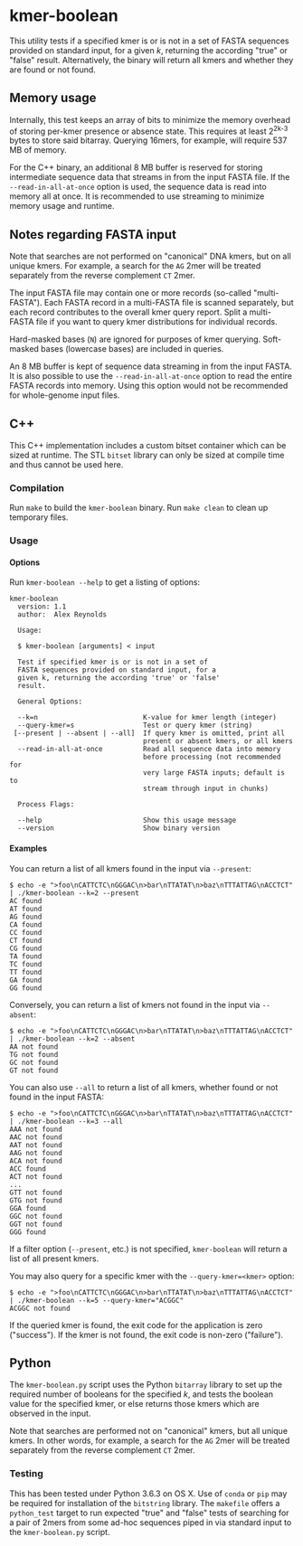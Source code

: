 # kmer-boolean

This utility tests if a specified kmer is or is not in a set of FASTA sequences provided on standard input, for a given *k*, returning the according "true" or "false" result. Alternatively, the binary will return all kmers and whether they are found or not found. 

## Memory usage

Internally, this test keeps an array of bits to minimize the memory overhead of storing per-kmer presence or absence state. This requires at least 2<sup>2k-3</sup> bytes to store said bitarray. Querying 16mers, for example, will require 537 MB of memory.

For the C++ binary, an additional 8 MB buffer is reserved for storing intermediate sequence data that streams in from the input FASTA file. If the `--read-in-all-at-once` option is used, the sequence data is read into memory all at once. It is recommended to use streaming to minimize memory usage and runtime.

## Notes regarding FASTA input

Note that searches are not performed on "canonical" DNA kmers, but on all unique kmers. For example, a search for the `AG` 2mer will be treated separately from the reverse complement `CT` 2mer.

The input FASTA file may contain one or more records (so-called "multi-FASTA"). Each FASTA record in a multi-FASTA file is scanned separately, but each record contributes to the overall kmer query report. Split a multi-FASTA file if you want to query kmer distributions for individual records.

Hard-masked bases (`N`) are ignored for purposes of kmer querying. Soft-masked bases (lowercase bases) are included in queries.

An 8 MB buffer is kept of sequence data streaming in from the input FASTA. It is also possible to use the `--read-in-all-at-once` option to read the entire FASTA records into memory. Using this option would not be recommended for whole-genome input files.

## C++

This C++ implementation includes a custom bitset container which can be sized at runtime. The STL `bitset` library can only be sized at compile time and thus cannot be used here.

### Compilation

Run `make` to build the `kmer-boolean` binary. Run `make clean` to clean up temporary files.

### Usage

#### Options

Run `kmer-boolean --help` to get a listing of options:

```
kmer-boolean
  version: 1.1
  author:  Alex Reynolds

  Usage:

  $ kmer-boolean [arguments] < input

  Test if specified kmer is or is not in a set of
  FASTA sequences provided on standard input, for a
  given k, returning the according 'true' or 'false'
  result.

  General Options:

  --k=n                          K-value for kmer length (integer)
  --query-kmer=s                 Test or query kmer (string)
 [--present | --absent | --all]  If query kmer is omitted, print all
                                 present or absent kmers, or all kmers
  --read-in-all-at-once          Read all sequence data into memory
                                 before processing (not recommended for
                                 very large FASTA inputs; default is to
                                 stream through input in chunks)
                                 
  Process Flags:

  --help                         Show this usage message
  --version                      Show binary version

```

#### Examples

You can return a list of all kmers found in the input via `--present`:

```
$ echo -e ">foo\nCATTCTC\nGGGAC\n>bar\nTTATAT\n>baz\nTTTATTAG\nACCTCT" | ./kmer-boolean --k=2 --present
AC found
AT found
AG found
CA found
CC found
CT found
CG found
TA found
TC found
TT found
GA found
GG found
```

Conversely, you can return a list of kmers not found in the input via `--absent`:

```
$ echo -e ">foo\nCATTCTC\nGGGAC\n>bar\nTTATAT\n>baz\nTTTATTAG\nACCTCT" | ./kmer-boolean --k=2 --absent
AA not found
TG not found
GC not found
GT not found
```

You can also use `--all` to return a list of all kmers, whether found or not found in the input FASTA:

```
$ echo -e ">foo\nCATTCTC\nGGGAC\n>bar\nTTATAT\n>baz\nTTTATTAG\nACCTCT" | ./kmer-boolean --k=3 --all
AAA not found
AAC not found
AAT not found
AAG not found
ACA not found
ACC found
ACT not found
...
GTT not found
GTG not found
GGA found
GGC not found
GGT not found
GGG found
```

If a filter option (`--present`, etc.) is not specified, `kmer-boolean` will return a list of all present kmers.

You may also query for a specific kmer with the `--query-kmer=<kmer>` option:

```
$ echo -e ">foo\nCATTCTC\nGGGAC\n>bar\nTTATAT\n>baz\nTTTATTAG\nACCTCT" | ./kmer-boolean --k=5 --query-kmer="ACGGC"
ACGGC not found
```

If the queried kmer is found, the exit code for the application is zero ("success"). If the kmer is not found, the exit code is non-zero ("failure").

## Python

The `kmer-boolean.py` script uses the Python `bitarray` library to set up the required number of booleans for the specified *k*, and tests the boolean value for the specified kmer, or else returns those kmers which are observed in the input.

Note that searches are performed not on "canonical" kmers, but all unique kmers. In other words, for example, a search for the `AG` 2mer will be treated separately from the reverse complement `CT` 2mer.

### Testing

This has been tested under Python 3.6.3 on OS X. Use of `conda` or `pip` may be required for installation of the `bitstring` library. 
The `makefile` offers a `python_test` target to run expected "true" and "false" tests of searching for a pair of 2mers from some ad-hoc sequences piped in via standard input to the `kmer-boolean.py` script.
